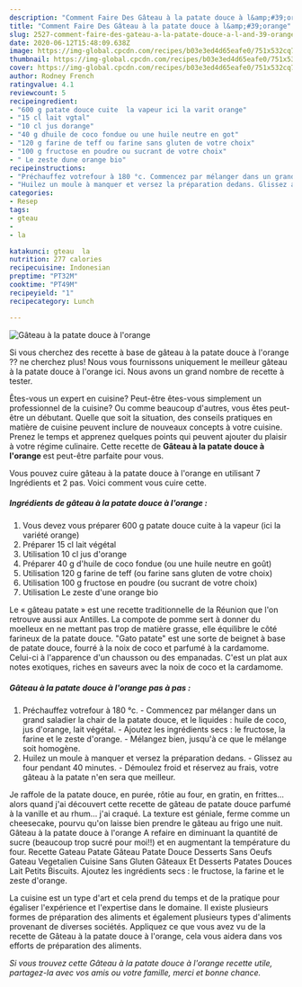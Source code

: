 ```yaml
---
description: "Comment Faire Des Gâteau à la patate douce à l&amp;#39;orange"
title: "Comment Faire Des Gâteau à la patate douce à l&amp;#39;orange"
slug: 2527-comment-faire-des-gateau-a-la-patate-douce-a-l-and-39-orange
date: 2020-06-12T15:48:09.638Z
image: https://img-global.cpcdn.com/recipes/b03e3ed4d65eafe0/751x532cq70/gateau-a-la-patate-douce-a-lorange-photo-principale-de-la-recette.jpg
thumbnail: https://img-global.cpcdn.com/recipes/b03e3ed4d65eafe0/751x532cq70/gateau-a-la-patate-douce-a-lorange-photo-principale-de-la-recette.jpg
cover: https://img-global.cpcdn.com/recipes/b03e3ed4d65eafe0/751x532cq70/gateau-a-la-patate-douce-a-lorange-photo-principale-de-la-recette.jpg
author: Rodney French
ratingvalue: 4.1
reviewcount: 5
recipeingredient:
- "600 g patate douce cuite  la vapeur ici la varit orange"
- "15 cl lait vgtal"
- "10 cl jus dorange"
- "40 g dhuile de coco fondue ou une huile neutre en got"
- "120 g farine de teff ou farine sans gluten de votre choix"
- "100 g fructose en poudre ou sucrant de votre choix"
- " Le zeste dune orange bio"
recipeinstructions:
- "Préchauffez votrefour à 180 °c. Commencez par mélanger dans un grand saladier la chair de la patate douce, et le liquides : huile de coco, jus d&#39;orange, lait végétal. Ajoutez les ingrédients secs : le fructose, la farine et le zeste d&#39;orange. Mélangez bien, jusqu&#39;à ce que le mélange soit homogène."
- "Huilez un moule à manquer et versez la préparation dedans. Glissez au four pendant 40 minutes. Démoulez froid et réservez au frais, votre gâteau à la patate n&#39;en sera que meilleur."
categories:
- Resep
tags:
- gteau
- 
- la

katakunci: gteau  la 
nutrition: 277 calories
recipecuisine: Indonesian
preptime: "PT32M"
cooktime: "PT49M"
recipeyield: "1"
recipecategory: Lunch

---
```



![Gâteau à la patate douce à l&#39;orange](https://img-global.cpcdn.com/recipes/b03e3ed4d65eafe0/751x532cq70/gateau-a-la-patate-douce-a-lorange-photo-principale-de-la-recette.jpg)

Si vous cherchez des recette à base de gâteau à la patate douce à l&#39;orange ?? ne cherchez plus! Nous vous fournissons uniquement le meilleur gâteau à la patate douce à l&#39;orange ici. Nous avons un grand nombre de recette à tester.

Êtes-vous un expert en cuisine? Peut-être êtes-vous simplement un professionnel de la cuisine? Ou comme beaucoup d'autres, vous êtes peut-être un débutant. Quelle que soit la situation, des conseils pratiques en matière de cuisine peuvent inclure de nouveaux concepts à votre cuisine. Prenez le temps et apprenez quelques points qui peuvent ajouter du plaisir à votre régime culinaire. Cette recette de <strong> Gâteau à la patate douce à l&#39;orange </strong> est peut-être parfaite pour vous.

<!--inarticleads1-->

Vous pouvez cuire gâteau à la patate douce à l&#39;orange en utilisant 7 Ingrédients et 2 pas. Voici comment vous cuire cette.

##### Ingrédients de gâteau à la patate douce à l&#39;orange :

1. Vous devez vous préparer 600 g patate douce cuite à la vapeur (ici la variété orange)
1. Préparer 15 cl lait végétal
1. Utilisation 10 cl jus d&#39;orange
1. Préparer 40 g d&#39;huile de coco fondue (ou une huile neutre en goût)
1. Utilisation 120 g farine de teff (ou farine sans gluten de votre choix)
1. Utilisation 100 g fructose en poudre (ou sucrant de votre choix)
1. Utilisation  Le zeste d&#39;une orange bio


Le « gâteau patate » est une recette traditionnelle de la Réunion que l&#39;on retrouve aussi aux Antilles. La compote de pomme sert à donner du moelleux en ne mettant pas trop de matière grasse, elle équilibre le côté farineux de la patate douce. &#34;Gato patate&#34; est une sorte de beignet à base de patate douce, fourré à la noix de coco et parfumé à la cardamome. Celui-ci à l&#39;apparence d&#39;un chausson ou des empanadas. C&#39;est un plat aux notes exotiques, riches en saveurs avec la noix de coco et la cardamome. 

<!--inarticleads2-->

##### Gâteau à la patate douce à l&#39;orange pas à pas :

1. Préchauffez votrefour à 180 °c. - Commencez par mélanger dans un grand saladier la chair de la patate douce, et le liquides : huile de coco, jus d&#39;orange, lait végétal. - Ajoutez les ingrédients secs : le fructose, la farine et le zeste d&#39;orange. - Mélangez bien, jusqu&#39;à ce que le mélange soit homogène.
1. Huilez un moule à manquer et versez la préparation dedans. - Glissez au four pendant 40 minutes. - Démoulez froid et réservez au frais, votre gâteau à la patate n&#39;en sera que meilleur.


Je raffole de la patate douce, en purée, rôtie au four, en gratin, en frittes… alors quand j&#39;ai découvert cette recette de gâteau de patate douce parfumé à la vanille et au rhum… j&#39;ai craqué. La texture est géniale, ferme comme un cheesecake, pourvu qu&#39;on laisse bien prendre le gâteau au frigo une nuit. Gâteau à la patate douce à l&#39;orange A refaire en diminuant la quantité de sucre (beaucoup trop sucré pour moi!!) et en augmentant la température du four. Recette Gateau Patate Gâteau Patate Douce Desserts Sans Oeufs Gateau Vegetalien Cuisine Sans Gluten Gâteaux Et Desserts Patates Douces Lait Petits Biscuits. Ajoutez les ingrédients secs : le fructose, la farine et le zeste d&#39;orange. 

<!--inarticleads1-->

<p>
La cuisine est un type d'art et cela prend du temps et de la pratique pour égaliser l'expérience et l'expertise dans le domaine. Il existe plusieurs formes de préparation des aliments et également plusieurs types d'aliments provenant de diverses sociétés. Appliquez ce que vous avez vu de la recette de Gâteau à la patate douce à l&#39;orange, cela vous aidera dans vos efforts de préparation des aliments.
</p>

<p>
<i>Si vous trouvez cette Gâteau à la patate douce à l&#39;orange recette utile, partagez-la avec vos amis ou votre famille, merci et bonne chance.</i>
</p>
